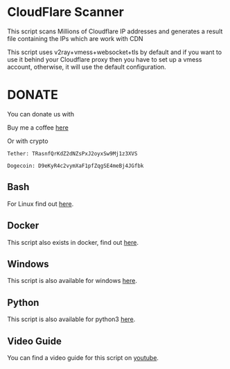 # CloudFlare Scanner
This script scans Millions of Cloudflare IP addresses and generates a result file containing the IPs which are work with CDN

This script uses v2ray+vmess+websocket+tls by default and if you want to use it behind your Cloudflare proxy then you have to set up a vmess account, otherwise, it will use the default configuration.

# DONATE

You can donate us with

Buy me a coffee [here](https://buymeacoffee.com/Bashsiz "here")

Or with crypto
```shell
Tether: TRasnfQrKdZ2dNZsPxJ2oyxSw9Mj1z3XVS
```
```shell
Dogecoin: D9eKyR4c2vymXaF1pfZqgSE4meBj4JGfbk
```

## Bash

For Linux find out [here](https://github.com/MortezaBashsiz/CFScanner/tree/main/bash "here").

## Docker

This script also exists in docker, find out [here](https://github.com/MortezaBashsiz/CFScanner/tree/main/docker "here").

## Windows

This script is also available for windows [here](https://github.com/MortezaBashsiz/CFScanner/tree/main/windows "here").

## Python

This script is also available for python3 [here](https://github.com/MortezaBashsiz/CFScanner/tree/main/python "here").

## Video Guide
You can find a video guide for this script on [youtube](https://youtu.be/BKLRAHolhvM "youtube").
